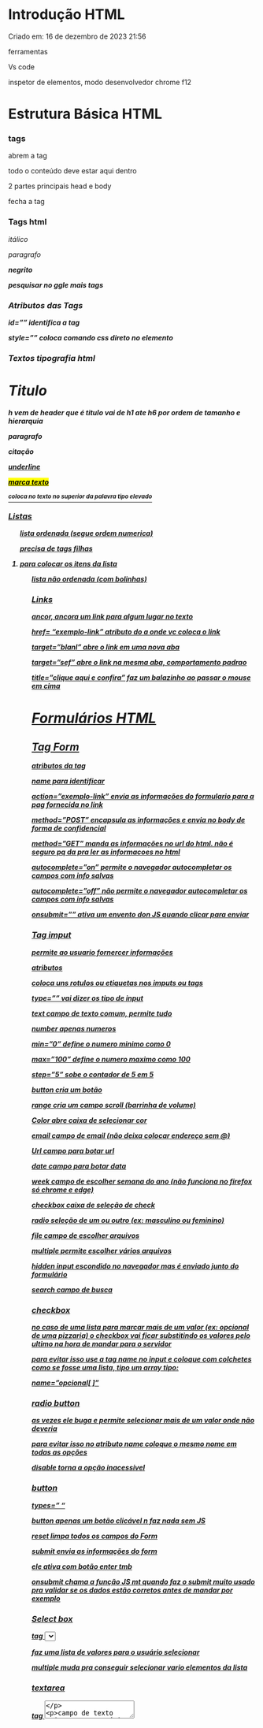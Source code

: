 # Introdução HTML

Criado em: 16 de dezembro de 2023 21:56

ferramentas 

Vs code 

inspetor de elementos, modo desenvolvedor chrome f12  

# Estrutura Básica HTML

### tags

 <html> abrem a tag 

todo o conteúdo deve estar aqui dentro 

2 partes principais head e body 

   </html> fecha a tag 

### Tags html

<i> itálico 

<p> paragrafo 

<strong> negrito 

pesquisar no ggle mais tags 

### Atributos das Tags

id=”” identifica a tag 

style=””  coloca comando css direto no elemento 

### Textos tipografia html

<h1> Titulo </h1/>

h vem de header que é titulo vai de h1 ate h6 por ordem de tamanho e hierarquia 

<p> paragrafo </p>

<blockquoute> citação </blockquoute>

<u> underline 

<mark > marca texto

<sup> coloca no texto no superior da palavra tipo elevado

### Listas

<ol> lista ordenada (segue ordem numerica)

precisa de tags filhas <li > para colocar os itens da lista 

<ul> lista não ordenada (com bolinhas)

### Links

<a> ancor, ancora um link para algum lugar no texto

href= “exemplo-link” atributo  do a onde vc coloca o link

target=”blanl” abre o link em uma nova aba

target=”sef”  abre o link na mesma aba, comportamento padrao

title=”clique aqui e confira” faz um balazinho ao passar o mouse em cima

# Formulários HTML

## Tag Form

atributos da tag 

name  para identificar 

action=”exemplo-link” envia as informações do formulario para a pag fornecida no link

method=”POST”  encapsula as informações e envia no body de forma de confidencial

method=”GET” manda as informações no url do html. não é seguro pq da pra ler as informacoes no html 

autocomplete=”on” permite o navegador autocompletar os campos com info salvas

autocomplete=”off” não permite o navegador autocompletar os campos com info salvas

onsubmit=”” ativa um envento don JS quando clicar para enviar

### Tag imput

<imput> permite ao usuario fornercer informações 

atributos 

<label> coloca uns rotulos ou etiquetas nos imputs ou tags

type=”” vai dizer os tipo de input

text campo de texto comum, permite tudo

number apenas numeros

min=”0” define o numero minimo como 0

max=”100” define o numero maximo como 100

step=”5” sobe o contador de 5 em 5 

button cria um botão

range cria um campo scroll (barrinha de volume)

Color abre caixa de selecionar cor 

email campo de email (não deixa colocar endereço sem @)

Url campo para botar url

date campo para botar data 

week campo de escolher semana do ano (não funciona no firefox só chrome e edge)

checkbox caixa de seleção de check

radio seleção de um ou outro (ex: masculino ou feminino)

file campo de escolher arquivos 

multiple permite escolher vários arquivos

hidden input escondido no navegador mas é enviado junto do formulário

search campo de busca

### checkbox

no caso de uma lista para marcar mais de um valor (ex: opcional de uma pizzaria) o checkbox vai ficar substitindo os valores pelo ultimo na hora de mandar para o servidor 

para evitar isso use a tag name no input e coloque com colchetes como se fosse uma lista, tipo um array tipo:

name=”opcional[ ]” 

### radio button

as vezes ele buga e permite selecionar mais de um valor onde não deveria

para evitar isso no atributo name coloque o mesmo  nome em todas as opções 

disable torna a opção inacessivel 

### button

types=” “

button apenas um botão clicável n faz nada sem JS

reset limpa todos os campos do Form

submit envia as informações do form

ele ativa com botão enter tmb

onsubmit chama a função JS mt quando faz o submit muito usado pra validar se os dados estão corretos antes de mandar por exemplo

### Select box

tag <select>

faz uma lista de valores para o usuário selecionar

multiple muda pra conseguir selecionar vario elementos da lista  

### textarea

tag <textarea> 

campo de texto maior para o usuário utilizar 

atributos 

rows define o numero de linhas

cols numero de colunas na vertical

# Formatando textos

<p> paragrafo </p>

<strong> negrito, texto mais destacado </strong>

<i> itálico </i>

<b> bold, negrito </b> 

<u> underline </u>

<mark> marca texto </mark>

<sup> bota elevado em cima do texto </sup>

<sub> bota embaixo do text  </sub>

<blockquoute> da um espaçamento no texto,  faz uma citação </blockquoute>

## Tag font

<font color=”red” face=”arial”> </font>

precisa de atributos

color muda a cor

face muda a fonte ex arial

se separar por virgula e informar mais de uma fonte ele tenta como segunda opção caso não esteja disponivel a primeira na maquina do usuário

## Estruturando com Div e Span

Forma de pensar e estruturar em caixas 

Div é do tipo display block (ocupa o espaço horizontal inteiro por padrão)

tag span não é formato display block então da pra usar no meio do texto sem quebrar a linha

### Fieldset

segmenta em campos determinados por uma margem 

atributo legend

coloca uma legenda ou titulo nos campos

### Embeds

tag <embed src=”arquivo-de-video-exemolo”>

embedar um conteúdo, pegar um conteúdo externo e plugar no seu site pode ser um video, um flash, uma imagem.

era muito usado nos anos 90 (click jogos por exemlpo usando flash) hj em dia ainda é usado mas pode ser descontinuado pois existem tags melhores 

### iframes

Tag <iframe>

abre uma janela na página com conteúdo de outra página 

da pra botar paginas inteiras, google maps ou videos do youtube dentro do frame da sua página

ele conta a visita no site dentro frame 

pode ter problemas de segurança 

Resenha sobre cores 

navegadores modernos aceitam aproximadamente 140 nomes de cores

outras formas de escolher cores

RGB (red green blue)

HSL Hue (matiz) Saturation Lighten (iluminação) matiz tem valores onde 0 é vermelho 120 verde e 240 azul

RGBA mesmo que rgb mais o Alpha que é transparencia 

HSLA mesmo que HSL mas Alpha que é transparencia 

HEX vermelho verde e azul tambem mas descrito em hexadecimal 

no HEX é representado #RRGGBB onde tem dois valores hexadecimais para cada cor do rgb